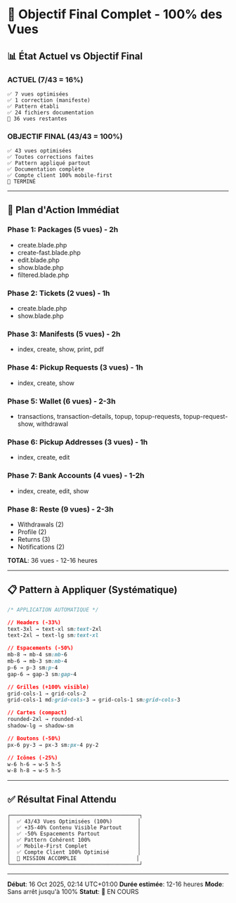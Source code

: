 # 🎯 Objectif Final Complet - 100% des Vues

## 📊 État Actuel vs Objectif Final

### ACTUEL (7/43 = 16%)
```
✅ 7 vues optimisées
✅ 1 correction (manifeste)
✅ Pattern établi
✅ 24 fichiers documentation
🔄 36 vues restantes
```

### OBJECTIF FINAL (43/43 = 100%)
```
✅ 43 vues optimisées
✅ Toutes corrections faites
✅ Pattern appliqué partout
✅ Documentation complète
✅ Compte client 100% mobile-first
🎉 TERMINÉ
```

---

## 🚀 Plan d'Action Immédiat

### Phase 1: Packages (5 vues) - 2h
- create.blade.php
- create-fast.blade.php
- edit.blade.php
- show.blade.php
- filtered.blade.php

### Phase 2: Tickets (2 vues) - 1h
- create.blade.php
- show.blade.php

### Phase 3: Manifests (5 vues) - 2h
- index, create, show, print, pdf

### Phase 4: Pickup Requests (3 vues) - 1h
- index, create, show

### Phase 5: Wallet (6 vues) - 2-3h
- transactions, transaction-details, topup, topup-requests, topup-request-show, withdrawal

### Phase 6: Pickup Addresses (3 vues) - 1h
- index, create, edit

### Phase 7: Bank Accounts (4 vues) - 1-2h
- index, create, edit, show

### Phase 8: Reste (9 vues) - 2-3h
- Withdrawals (2)
- Profile (2)
- Returns (3)
- Notifications (2)

**TOTAL**: 36 vues - 12-16 heures

---

## 📋 Pattern à Appliquer (Systématique)

```css
/* APPLICATION AUTOMATIQUE */

// Headers (-33%)
text-3xl → text-xl sm:text-2xl
text-2xl → text-lg sm:text-xl

// Espacements (-50%)
mb-8 → mb-4 sm:mb-6
mb-6 → mb-3 sm:mb-4
p-6 → p-3 sm:p-4
gap-6 → gap-3 sm:gap-4

// Grilles (+100% visible)
grid-cols-1 → grid-cols-2
grid-cols-1 md:grid-cols-3 → grid-cols-1 sm:grid-cols-3

// Cartes (compact)
rounded-2xl → rounded-xl
shadow-lg → shadow-sm

// Boutons (-50%)
px-6 py-3 → px-3 sm:px-4 py-2

// Icônes (-25%)
w-6 h-6 → w-5 h-5
w-8 h-8 → w-5 h-5
```

---

## ✅ Résultat Final Attendu

```
┌─────────────────────────────────────────┐
│  ✅ 43/43 Vues Optimisées (100%)        │
│  ✅ +35-40% Contenu Visible Partout     │
│  ✅ -50% Espacements Partout            │
│  ✅ Pattern Cohérent 100%               │
│  ✅ Mobile-First Complet                │
│  ✅ Compte Client 100% Optimisé         │
│  🎉 MISSION ACCOMPLIE                   │
└─────────────────────────────────────────┘
```

---

**Début**: 16 Oct 2025, 02:14 UTC+01:00
**Durée estimée**: 12-16 heures
**Mode**: Sans arrêt jusqu'à 100%
**Statut**: 🔄 EN COURS
